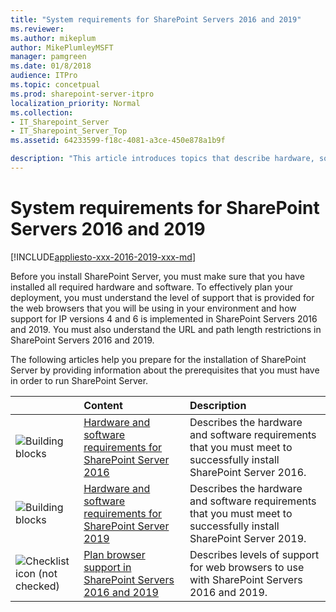```yaml
---
title: "System requirements for SharePoint Servers 2016 and 2019"
ms.reviewer: 
ms.author: mikeplum
author: MikePlumleyMSFT
manager: pamgreen
ms.date: 01/8/2018
audience: ITPro
ms.topic: concetpual
ms.prod: sharepoint-server-itpro
localization_priority: Normal
ms.collection:
- IT_Sharepoint_Server
- IT_Sharepoint_Server_Top
ms.assetid: 64233599-f18c-4081-a3ce-450e878a1b9f

description: "This article introduces topics that describe hardware, software, and other requirements for SharePoint Server."
---
```


# System requirements for SharePoint Servers 2016 and 2019

[!INCLUDE[appliesto-xxx-2016-2019-xxx-md](../includes/appliesto-xxx-2016-2019-xxx-md.md)] 
  
Before you install SharePoint Server, you must make sure that you have installed all required hardware and software. To effectively plan your deployment, you must understand the level of support that is provided for the web browsers that you will be using in your environment and how support for IP versions 4 and 6 is implemented in SharePoint Servers 2016 and 2019. You must also understand the URL and path length restrictions in SharePoint Servers 2016 and 2019.
  
The following articles help you prepare for the installation of SharePoint Server by providing information about the prerequisites that you must have in order to run SharePoint Server.
  
  
||**Content**|**Description**|
|:-----|:-----|:-----|
|![Building blocks](../media/mod_icon_buildingblock_M.png)           <br/> |[Hardware and software requirements for SharePoint Server 2016](hardware-and-software-requirements.md) <br/> |Describes the hardware and software requirements that you must meet to successfully install SharePoint Server 2016.  <br/> |
|![Building blocks](../media/mod_icon_buildingblock_M.png)           <br/> |[Hardware and software requirements for SharePoint Server 2019](hardware-and-software-requirements-2019.md) <br/> |Describes the hardware and software requirements that you must meet to successfully install SharePoint Server 2019.  <br/> |
|![Checklist icon (not checked)](../media/mod_icon_checklist_.png)           <br/> |[Plan browser support in SharePoint Servers 2016 and 2019](browser-support-planning-0.md) <br/> |Describes levels of support for web browsers to use with SharePoint Servers 2016 and 2019.  <br/> |
   

